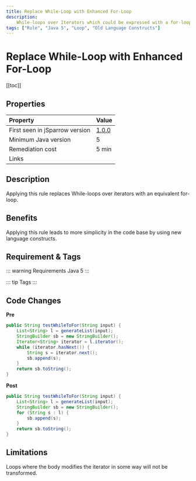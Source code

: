 ```yaml
---
title: Replace While-Loop with Enhanced For-Loop
description:
    While-loops over Iterators which could be expressed with a for-loop, are transformed to an equivalent for-loop.
tags: ["Rule", "Java 5", "Loop", "Old Language Constructs"]
---
```


# Replace While-Loop with Enhanced For-Loop

[[toc]]

## Properties

| Property                        | Value |
|:------------------------------- |:----- |
| First seen in jSparrow version  | [1.0.0](/eclipse/release-notes.html#_1-0-0)   |
| Minimum Java version            | 5   |
| Remediation cost                | 5 min |
| Links                           |  |

## Description

Applying this rule replaces While-loops over iterators with an equivalent for-loop.     

## Benefits

Applying this rule leads to more simplicity in the code base by using new language constructs.  

## Requirement & Tags

::: warning Requirements
Java 5
:::

::: tip Tags
<TagLinks />
:::

## Code Changes

__Pre__

``` java
public String testWhileToFor(String input) {
    List<String> l = generateList(input);
    StringBuilder sb = new StringBuilder();
    Iterator<String> iterator = l.iterator();
    while (iterator.hasNext()) {
        String s = iterator.next();
        sb.append(s);
    }
    return sb.toString();
}
```

__Post__

``` java
public String testWhileToFor(String input) {
    List<String> l = generateList(input);
    StringBuilder sb = new StringBuilder();
    for (String s : l) {
        sb.append(s);
    }
    return sb.toString();
}
```

## Limitations

Loops where the body modifies the iterator in some way will not be transformed.
